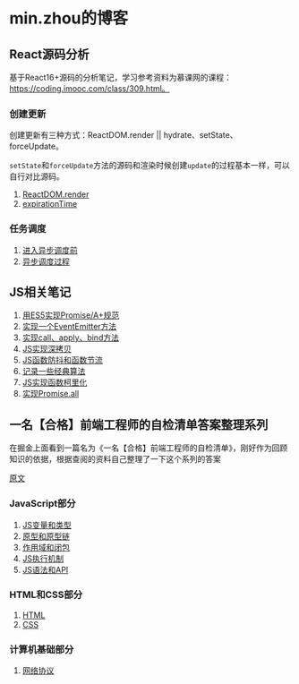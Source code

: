 # min.zhou的博客

## React源码分析
基于React16+源码的分析笔记，学习参考资料为慕课网的课程：https://coding.imooc.com/class/309.html。

### 创建更新
创建更新有三种方式：ReactDOM.render || hydrate、setState、forceUpdate。

`setState`和`forceUpdate`方法的源码和渲染时候创建`update`的过程基本一样，可以自行对比源码。

1. [ReactDOM.render](./React/创建更新/ReactDOM.render.md)
2. [expirationTime](./React/创建更新/expirationTime.md)

### 任务调度
1. [进入异步调度前](./React/任务调度/beforeAsyncSchedule.md)
2. [异步调度过程](./React/任务调度/asyncSchedule.md)


## JS相关笔记
1. [用ES5实现Promise/A+规范](https://github.com/akeymo/blog/issues/2)
2. [实现一个EventEmitter方法](https://github.com/akeymo/blog/issues/5)
3. [实现call、apply、bind方法](https://github.com/akeymo/blog/issues/11)
4. [JS实现深拷贝](https://github.com/akeymo/blog/issues/12)
5. [JS函数防抖和函数节流](https://github.com/akeymo/blog/issues/13)
6. [记录一些经典算法](https://github.com/akeymo/blog/issues/14)
7. [JS实现函数柯里化](https://github.com/akeymo/blog/issues/15)
8. [实现Promise.all](https://github.com/akeymo/blog/issues/16)


## 一名【合格】前端工程师的自检清单答案整理系列

在掘金上面看到一篇名为《一名【合格】前端工程师的自检清单》，刚好作为回顾知识的依据，根据查阅的资料自己整理了一下这个系列的答案

[原文](https://juejin.im/post/5cc1da82f265da036023b628#heading-2)

### JavaScript部分

1. [JS变量和类型](https://github.com/akeymo/blog/issues/1)
2. [原型和原型链](https://github.com/akeymo/blog/issues/3)
3. [作用域和闭包](https://github.com/akeymo/blog/issues/4)
4. [JS执行机制](https://github.com/akeymo/blog/issues/6)
5. [JS语法和API](https://github.com/akeymo/blog/issues/7)

### HTML和CSS部分
1. [HTML](https://github.com/akeymo/blog/issues/8)
2. [CSS](https://github.com/akeymo/blog/issues/9)

### 计算机基础部分
1. [网络协议](https://github.com/akeymo/blog/issues/10)

